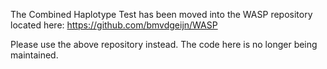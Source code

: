 The Combined Haplotype Test has been moved into the WASP repository located here:
https://github.com/bmvdgeijn/WASP

Please use the above repository instead. The code here is no longer being maintained.

